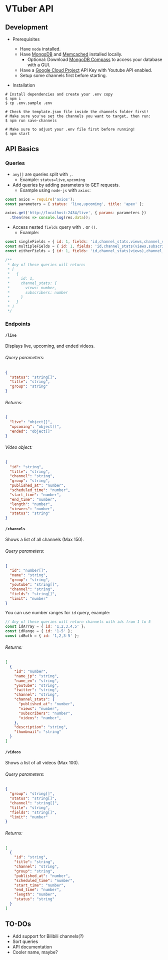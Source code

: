 # VTuber API

## Development
* Prerequisites
  * Have `node` installed.
  * Have [MongoDB](https://docs.mongodb.com/manual/installation/) and [Memcached](https://www.howtoforge.com/how-to-install-memcached-on-ubuntu-2004-lts/) installed locally.
    * Optional: Download [MongoDB Compass](https://www.mongodb.com/try/download/compass) to access your database with a GUI.
  * Have a [Google Cloud Project](https://console.cloud.google.com/apis/credentials) API Key with Youtube API enabled.
  * Setup some channels first before starting.


* Installation
```
# Install dependencies and create your .env copy
$ npm i
$ cp .env.sample .env

# Check the template.json file inside the channels folder first!
# Make sure you've set the channels you want to target, then run:
$ npm run save-channels

# Make sure to adjust your .env file first before running!
$ npm start
```

## API Basics
### Queries
* `any[]` are queries split with `,`.
  * Example: `status=live,upcoming`
* Add queries by adding parameters to GET requests.
  * Example using `node-js` with `axios`:
```js
const axios = require('axios');
const parameters = { status: 'live,upcoming', title: 'apex' };

axios.get('http://localhost:2434/live', { params: parameters })
  .then(res => console.log(res.data));
```
* Access nested `fields` query with `.` or `()`.
  * Example:
```js
const singleFields = { id: 1, fields: 'id,channel_stats.views,channel_stats.subscribers' };
const multipleFields = { id: 1, fields: 'id,channel_stats(views,subscribers)' };
const eitherFields = { id: 1, fields: 'id,channel_stats(views),channel_stats.subscribers' }

/**
 * Any of these queries will return:
 * [
 *   {
 *     id: 1,
 *     channel_stats: {
 *       views: number,
 *       subscribers: number
 *     }
 *   }
 * ]
 */
```

### Endpoints
#### `/live`
Displays live, upcoming, and ended videos.
###### Query parameters:
```json
{
  "status": "string[]",
  "title": "string",
  "group": "string"
}
```
###### Returns:
```json
{
  "live": "object[]",
  "upcoming": "object[]",
  "ended": "object[]"
}
```
###### Video object:
```json
{
  "id": "string",
  "title": "string",
  "channel": "string",
  "group": "string",
  "published_at": "number",
  "scheduled_time": "number",
  "start_time": "number",
  "end_time": "number",
  "length": "number",
  "viewers": "number",
  "status": "string"
}
```

#### `/channels`
Shows a list of all channels (Max 150).
###### Query parameters:
```json
{
  "id": "number[]",
  "name": "string",
  "group": "string",
  "youtube": "string[]",
  "channel": "string",
  "fields": "string[]",
  "limit": "number"
}
```
You can use number ranges for `id` query, example:
```js
// Any of these queries will return channels with ids from 1 to 5
const idArray = { id: '1,2,3,4,5' };
const idRange = { id: '1-5' };
const idBoth = { id: '1,2,3-5' };
```
###### Returns:
```json
[
  {
    "id": "number",
    "name_jp": "string",
    "name_en": "string",
    "youtube": "string",
    "twitter": "string",
    "channel": "string",
    "channel_stats": {
      "published_at": "number",
      "views": "number",
      "subscribers": "number",
      "videos": "number",
    },
    "description": "string",
    "thumbnail": "string"
  }
]
```

#### `/videos`
Shows a list of all videos (Max 100).
###### Query parameters:
```json
{
  "group": "string[]",
  "status": "string[]",
  "channel": "string[]",
  "title": "string",
  "fields": "string[]",
  "limit": "number"
}
```
###### Returns:
```json
[
  {
    "id": "string",
    "title": "string",
    "channel": "string",
    "group": "string",
    "published_at": "number",
    "scheduled_time": "number",
    "start_time": "number",
    "end_time": "number",
    "length": "number",
    "status": "string"
  }
]
```

## TO-DOs
* Add support for Bilibili channels(?)
* Sort queries
* API documentation
* Cooler name, maybe?